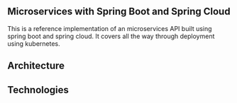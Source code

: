 Microservices with Spring Boot and Spring Cloud
-----------------------------------------------
This is a reference implementation of an microservices API built using spring boot and spring cloud. It covers all the way through deployment using kubernetes.

Architecture
------------

Technologies
------------
